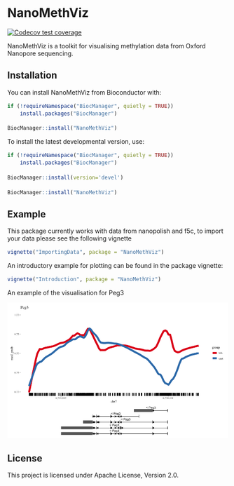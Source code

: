 # NanoMethViz

<!-- badges: start -->
[![Codecov test coverage](https://codecov.io/gh/Shians/NanoMethViz/branch/master/graph/badge.svg)](https://codecov.io/gh/Shians/NanoMethViz?branch=master)
<!-- badges: end -->

NanoMethViz is a toolkit for visualising methylation data from Oxford Nanopore sequencing.

## Installation

You can install NanoMethViz from Bioconductor with:

``` r
if (!requireNamespace("BiocManager", quietly = TRUE))
    install.packages("BiocManager")

BiocManager::install("NanoMethViz")
```

To install the latest developmental version, use:

``` r
if (!requireNamespace("BiocManager", quietly = TRUE))
    install.packages("BiocManager")

BiocManager::install(version='devel')

BiocManager::install("NanoMethViz")
```

## Example

This package currently works with data from nanopolish and f5c, to import your data please see the following vignette

``` r
vignette("ImportingData", package = "NanoMethViz")
```

An introductory example for plotting can be found in the package vignette:

``` r
vignette("Introduction", package = "NanoMethViz")
```

An example of the visualisation for Peg3

![](img/peg3_spaghetti.png)

## License

This project is licensed under Apache License, Version 2.0.
